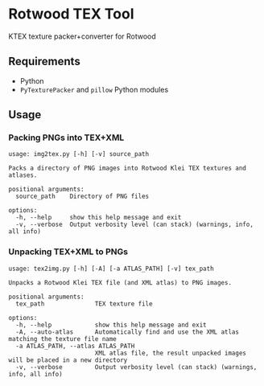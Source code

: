 # Rotwood TEX Tool

KTEX texture packer+converter for Rotwood

## Requirements

- Python
- `PyTexturePacker` and `pillow` Python modules

## Usage

### Packing PNGs into TEX+XML

```shell
usage: img2tex.py [-h] [-v] source_path

Packs a directory of PNG images into Rotwood Klei TEX textures and atlases.

positional arguments:
  source_path    Directory of PNG files

options:
  -h, --help     show this help message and exit
  -v, --verbose  Output verbosity level (can stack) (warnings, info, all info)
```

### Unpacking TEX+XML to PNGs

```shell
usage: tex2img.py [-h] [-A] [-a ATLAS_PATH] [-v] tex_path

Unpacks a Rotwood Klei TEX file (and XML atlas) to PNG images.

positional arguments:
  tex_path              TEX texture file

options:
  -h, --help            show this help message and exit
  -A, --auto-atlas      Automatically find and use the XML atlas matching the texture file name
  -a ATLAS_PATH, --atlas ATLAS_PATH
                        XML atlas file, the result unpacked images will be placed in a new directory
  -v, --verbose         Output verbosity level (can stack) (warnings, info, all info)
```
